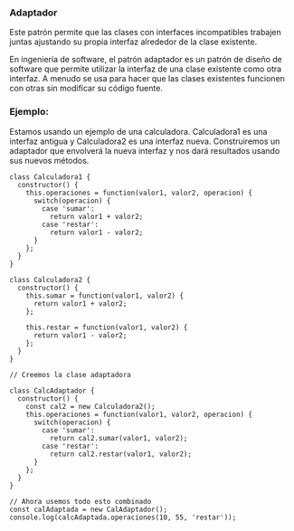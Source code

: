### Adaptador

Este patrón permite que las clases con interfaces incompatibles trabajen juntas ajustando su propia interfaz alrededor de la clase existente.

En ingeniería de software, el patrón adaptador es un patrón de diseño de software que permite utilizar la interfaz de una clase existente como otra interfaz. A menudo se usa para hacer que las clases existentes funcionen con otras sin modificar su código fuente.

### Ejemplo:

Estamos usando un ejemplo de una calculadora. Calculadora1 es una interfaz antigua y Calculadora2 es una interfaz nueva. Construiremos un adaptador que envolverá la nueva interfaz y nos dará resultados usando sus nuevos métodos.

```
class Calculadora1 {
  constructor() {
    this.operaciones = function(valor1, valor2, operacion) {
      switch(operacion) {
        case 'sumar':
          return valor1 + valor2;
        case 'restar':
          return valor1 - valor2;
      }
    };
  }
}

class Calculadora2 {
  constructor() {
    this.sumar = function(valor1, valor2) {
      return valor1 + valor2;
    };
    
    this.restar = function(valor1, valor2) {
      return valor1 - valor2;
    };
  }
}

// Creemos la clase adaptadora

class CalcAdaptador {
  constructor() {
    const cal2 = new Calculadora2();
    this.operaciones = function(valor1, valor2, operacion) {
      switch(operacion) {
        case 'sumar':
          return cal2.sumar(valor1, valor2);
        case 'restar':
          return cal2.restar(valor1, valor2);
      }
    };
  }
}

// Ahora usemos todo esto combinado
const calAdaptada = new CalAdaptador();
console.log(calcAdaptada.operaciones(10, 55, 'restar'));
```